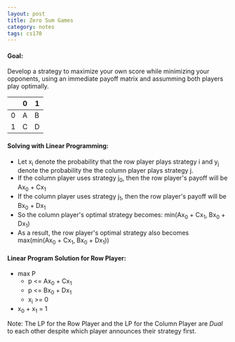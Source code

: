 ```yaml
---
layout: post
title: Zero Sum Games
category: notes
tags: cs170
---
```


#### Goal:

Develop a strategy to maximize your own score while minimizing your opponents, using an immediate payoff matrix and assumming both players play optimally.

|   | 0      | 1      |
|---|--------|--------|
| 0 | A      | B      |
| 1 | C      | D      |

#### Solving with Linear Programming:

- Let x<sub>i</sub> denote the probability that the row player plays strategy i and y<sub>j</sub> denote the probability the the column player plays strategy j.
- If the column player uses strategy j<sub>0</sub>, then the row player's payoff will be Ax<sub>0</sub> + Cx<sub>1</sub>
- If the column player uses strategy j<sub>1</sub>, then the row player's payoff will be Bx<sub>0</sub> + Dx<sub>1</sub>
- So the column player's optimal strategy becomes: min(Ax<sub>0</sub> + Cx<sub>1</sub>, Bx<sub>0</sub> + Dx<sub>1</sub>)
- As a result, the row player's optimal strategy also becomes max(min(Ax<sub>0</sub> + Cx<sub>1</sub>, Bx<sub>0</sub> + Dx<sub>1</sub>))

#### Linear Program Solution for Row Player:

* max P
  * p <= Ax<sub>0</sub> + Cx<sub>1</sub>
  * p <= Bx<sub>0</sub> + Dx<sub>1</sub>
  * x<sub>i</sub> >= 0
* x<sub>0</sub> + x<sub>1</sub> = 1

Note: The LP for the Row Player and the LP for the Column Player are *Dual* to each other despite which player announces their strategy first.
